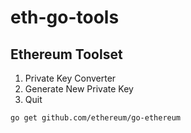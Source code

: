 # eth-go-tools

Ethereum Toolset
----------------
1. Private Key Converter
2. Generate New Private Key
3. Quit

`go get github.com/ethereum/go-ethereum`
